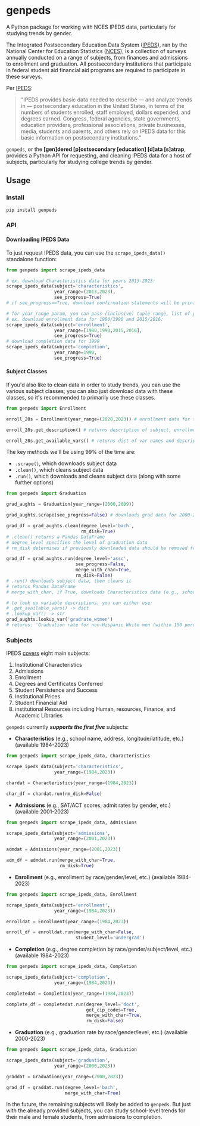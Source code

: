 # genpeds
A Python package for working with NCES IPEDS data, particularly for studying trends by gender.

The Integrated Postsecondary Education Data System ([IPEDS](https://nces.ed.gov/ipeds/about-ipeds)), ran by the National Center for Education Statistics ([NCES](https://nces.ed.gov/)), is a collection of surveys annually conducted on a range of subjects, from finances and admissions to enrollment and graduation. All postsecondary institutions that participate in federal student aid financial aid programs are required to participate in these surveys.

Per [IPEDS](https://nces.ed.gov/ipeds/about-ipeds):
> "IPEDS provides basic data needed to describe — and analyze trends in — postsecondary education in the United States, in terms of the numbers of students enrolled, staff employed, dollars expended, and degrees earned. Congress, federal agencies, state governments, education providers, professional associations, private businesses, media, students and parents, and others rely on IPEDS data for this basic information on postsecondary institutions." 

`genpeds`, or the **[gen]dered [p]ostsecondary [education] [d]ata [s]atrap**, provides a Python API for requesting, and cleaning IPEDS data for a host of subjects, particularly for studying college trends by gender.

## Usage

### Install
```bash
pip install genpeds
```

### API

#### Downloading IPEDS Data
To just request IPEDS data, you can use the `scrape_ipeds_data()` standalone function:

```python
from genpeds import scrape_ipeds_data

# ex. download Characteristics data for years 2013-2023:
scrape_ipeds_data(subject='characteristics', 
                  year_range=(2013,2023),
                  see_progress=True)
# if see_progress==True, download confirmation statements will be printed

# for year_range param, you can pass (inclusive) tuple range, list of years, or single year
# ex. download enrollment data for 1980/1990 and 2015/2016:
scrape_ipeds_data(subject='enrollment', 
                  year_range=[1980,1990,2015,2016],
                  see_progress=True)
# download completion data for 1990
scrape_ipeds_data(subject='completion', 
                  year_range=1990,
                  see_progress=True)
```

#### Subject Classes
If you'd also like to clean data in order to study trends, you can use the various subject classes; you can also just download data with these classes, so it's recommended to primarily use these classes.

```python
from genpeds import Enrollment

enroll_20s = Enrollment(year_range=(2020,2023)) # enrollment data for the 20s

enroll_20s.get_description() # returns description of subject, enrollment in this case

enroll_20s.get_available_vars() # returns dict of var names and descriptions
```

The key methods we'll be using 99% of the time are:

- `.scrape()`, which downloads subject data
- `.clean()`, which cleans subject data
- `.run()`, which downloads and cleans subject data (along with some further options)

```python
from genpeds import Graduation

grad_aughts = Graduation(year_range=(2000,2009)) 

grad_aughts.scrape(see_progress=False) # downloads grad data for 2000-2009

grad_df = grad_aughts.clean(degree_level='bach',
                            rm_disk=True)
# .clean() returns a Pandas DataFrame 
# degree_level specifies the level of graduation data
# rm_disk determines if previously downloaded data should be removed from disk after data is cleaned and returned in a DataFrame

grad_df = grad_aughts.run(degree_level='assc',
                          see_progress=False,
                          merge_with_char=True,
                          rm_disk=False)
# .run() downloads subject data, then cleans it
# returns Pandas DataFrame
# merge_with_char, if True, downloads Characteristics data (e.g., school names, addresses) and merges with subject data

# to look up variable descriptions, you can either use:
# .get_available_vars() -> dict
# .lookup_var() -> str
grad_aughts.lookup_var('gradrate_wtmen')
# returns: 'Graduation rate for non-Hispanic White men (within 150 percent of normal time taken to graduate).'
```

### Subjects
IPEDS [covers](https://nces.ed.gov/ipeds/about-ipeds) eight main subjects:
1. Institutional Characteristics
2. Admissions
3. Enrollment
4. Degrees and Certificates Conferred
5. Student Persistence and Success
6. Institutional Prices
7. Student Financial Aid
8. institutional Resources including Human, resources, Finance, and Academic Libraries

`genpeds` currently ***supports the first five*** subjects:

- **Characteristics** (e.g., school name, address, longitude/latitude, etc.) (available 1984-2023)
```python
from genpeds import scrape_ipeds_data, Characteristics

scrape_ipeds_data(subject='characteristics',
                  year_range=(1984,2023))

chardat = Characteristics(year_range=(1984,2023))

char_df = chardat.run(rm_disk=False)
```
- **Admissions** (e.g., SAT/ACT scores, admit rates by gender, etc.) (available 2001-2023)
```python
from genpeds import scrape_ipeds_data, Admissions

scrape_ipeds_data(subject='admissions',
                  year_range=(2001,2023))

admdat = Admissions(year_range=(2001,2023))

adm_df = admdat.run(merge_with_char=True,
                    rm_disk=True)
```
- **Enrollment** (e.g., enrollment by race/gender/level, etc.) (available 1984-2023)
```python
from genpeds import scrape_ipeds_data, Enrollment

scrape_ipeds_data(subject='enrollment',
                  year_range=(1984,2023))

enrolldat = Enrollment(year_range=(1984,2023))

enroll_df = enrolldat.run(merge_with_char=False,
                          student_level='undergrad')
```
- **Completion** (e.g., degree completion by race/gender/subject/level, etc.) (available 1984-2023)
```python
from genpeds import scrape_ipeds_data, Completion

scrape_ipeds_data(subject='completion',
                  year_range=(1984,2023))

completedat = Completion(year_range=(1984,2023))

complete_df = completedat.run(degree_level='doct',
                              get_cip_codes=True,
                              merge_with_char=True,
                              rm_disk=False)
```
- **Graduation** (e.g., graduation rate by race/gender/level, etc.) (available 2000-2023)
```python
from genpeds import scrape_ipeds_data, Graduation

scrape_ipeds_data(subject='graduation',
                  year_range=(2000,2023))

graddat = Graduation(year_range=(2000,2023))

grad_df = graddat.run(degree_level='bach',
                      merge_with_char=True)
```

In the future, the remaining subjects will likely be added to `genpeds`. But just with the already provided subjects, you can study school-level trends for their male and female students, from admissions to completion.
